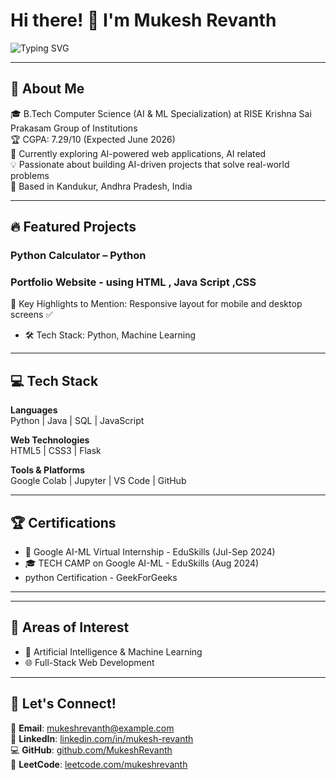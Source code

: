 # Hi there! 👋 I'm Mukesh Revanth

![Typing SVG](https://readme-typing-svg.herokuapp.com?font=Fira+Code&size=25&pause=1000&color=00F79D&width=435&lines=Aspiring+Developer;AI+%26+ML+Enthusiast;Full+Stack+Learner;Always+Learning+New+Things)

---

## 🚀 About Me
🎓 B.Tech Computer Science (AI & ML Specialization) at RISE Krishna Sai Prakasam Group of Institutions  
🏆 CGPA: 7.29/10 (Expected June 2026)  
🌱 Currently exploring AI-powered web applications, AI related  
💡 Passionate about building AI-driven projects that solve real-world problems  
📍 Based in Kandukur, Andhra Pradesh, India  

---

## 🔥 Featured Projects

### Python Calculator – Python 

### Portfolio Website - using HTML , Java Script ,CSS 
🧩 Key Highlights to Mention:
Responsive layout for mobile and desktop screens ✅

 

- 🛠️ Tech Stack: Python, Machine Learning 

---

## 💻 Tech Stack

**Languages**  
Python | Java | SQL | JavaScript  

**Web Technologies**  
HTML5 | CSS3 | Flask  

**Tools & Platforms**  
Google Colab | Jupyter | VS Code | GitHub  

---

## 🏆 Certifications
- 🤖 Google AI-ML Virtual Internship - EduSkills (Jul-Sep 2024)  
- 🎓 TECH CAMP on Google AI-ML - EduSkills (Aug 2024)  
-   python Certification - GeekForGeeks

---

---

## 🎯 Areas of Interest
- 🤖 Artificial Intelligence & Machine Learning
- 🌐 Full-Stack Web Development  

---

## 🤝 Let's Connect!
📧 **Email**: [mukeshrevanth@example.com](mailto:mukeshrevanth@example.com)  
💼 **LinkedIn**: [linkedin.com/in/mukesh-revanth](https://www.linkedin.com/in/mukesh-revanth-3529b329a/)  
💻 **GitHub**: [github.com/MukeshRevanth](https://github.com/Revanth-4233)  
🎯 **LeetCode**: [leetcode.com/mukeshrevanth](https://leetcode.com/u/mukesh_revanth/)  

